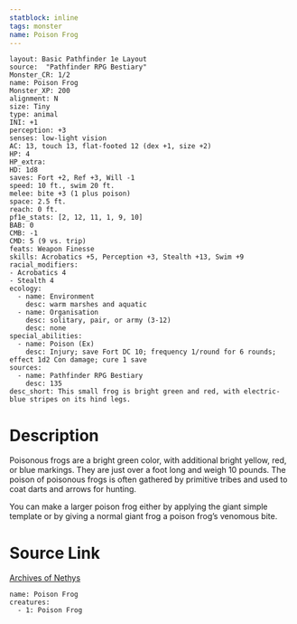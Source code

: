 ```yaml
---
statblock: inline
tags: monster
name: Poison Frog
---
```

```statblock
layout: Basic Pathfinder 1e Layout
source:  "Pathfinder RPG Bestiary"
Monster_CR: 1/2
name: Poison Frog
Monster_XP: 200
alignment: N
size: Tiny
type: animal
INI: +1
perception: +3
senses: low-light vision
AC: 13, touch 13, flat-footed 12 (dex +1, size +2)
HP: 4
HP_extra: 
HD: 1d8
saves: Fort +2, Ref +3, Will -1
speed: 10 ft., swim 20 ft.
melee: bite +3 (1 plus poison)
space: 2.5 ft.
reach: 0 ft.
pf1e_stats: [2, 12, 11, 1, 9, 10]
BAB: 0
CMB: -1
CMD: 5 (9 vs. trip)
feats: Weapon Finesse
skills: Acrobatics +5, Perception +3, Stealth +13, Swim +9
racial_modifiers:
- Acrobatics 4
- Stealth 4
ecology:
  - name: Environment
    desc: warm marshes and aquatic
  - name: Organisation
    desc: solitary, pair, or army (3-12)
    desc: none
special_abilities:
  - name: Poison (Ex)
    desc: Injury; save Fort DC 10; frequency 1/round for 6 rounds; effect 1d2 Con damage; cure 1 save
sources:
  - name: Pathfinder RPG Bestiary
    desc: 135
desc_short: This small frog is bright green and red, with electric-blue stripes on its hind legs.
```
# Description
Poisonous frogs are a bright green color, with additional bright yellow, red, or blue markings. They are just over a foot long and weigh 10 pounds. The poison of poisonous frogs is often gathered by primitive tribes and used to coat darts and arrows for hunting.

You can make a larger poison frog either by applying the giant simple template or by giving a normal giant frog a poison frog’s venomous bite.
# Source Link
[Archives of Nethys](https://aonprd.com/MonsterDisplay.aspx?ItemName=Poison%20Frog)
```encounter-table
name: Poison Frog
creatures:
  - 1: Poison Frog
```

